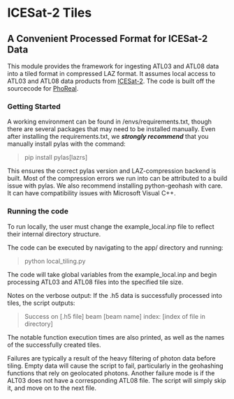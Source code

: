 # ICESat-2 Tiles
## A Convenient Processed Format for ICESat-2 Data

This module provides the framework for ingesting ATL03 and ATL08 data into a tiled format in compressed LAZ format. It assumes local access to ATL03 and ATL08 data products from [ICESat-2](https://icesat-2.gsfc.nasa.gov/). The code is built off the sourcecode for [PhoReal](https://github.com/icesat-2UT/PhoREAL).

### Getting Started

A working environment can be found in /envs/requirements.txt, though there are several packages that may need to be installed manually. Even after installing the requirements.txt, we ***strongly recommend*** that you manually install pylas with the command:
> pip install pylas[lazrs]
> 
This ensures the correct pylas version and LAZ-compression backend is built. Most of the compression errors we run into can be attributed to a build issue with pylas.
We also recommend installing python-geohash with care. It can have compatibility issues with Microsoft Visual C++.

### Running the code 
To run locally, the user must change the example_local.inp file to reflect their internal directory structure.

The code can be executed by navigating to the app/ directory and running:
> python local_tiling.py
> 
The code will take global variables from the example_local.inp and begin processing ATL03 and ATL08 files into the specified tile size. 

Notes on the verbose output:
If the .h5 data is successfully processed into tiles, the script outputs: 
>Success on [.h5 file] beam [beam name] index: [index of file in directory]

The notable function execution times are also printed, as well as the names of the successfully created tiles.

Failures are typically a result of the heavy filtering of photon data before tiling. Empty data will cause the script to fail, particularly in the geohashing functions that rely on geolocated photons.
Another failure mode is if the ALT03 does not have a corresponding ATL08 file. The script will simply skip it, and move on to the next file.
